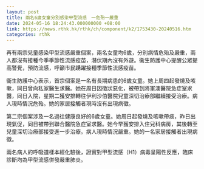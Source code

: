 ```yaml
---
layout: post
title: 兩名6歲女童分別感染甲型流感　一危殆一嚴重
date: 2024-05-16 18:24:43.000000000 +08:00
link: https://news.rthk.hk/rthk/ch/component/k2/1753430-20240516.htm
categories: rthk
---
```


再有兩宗兒童感染甲型流感嚴重個案，兩名女童均6歲，分別病情危殆及嚴重，兩人都沒有接種今季季節性流感疫苗，潛伏期內沒有外遊。衞生防護中心提醒公眾提高警覺，預防流感，呼籲市民踴躍接種季節性流感疫苗。

衞生防護中心表示，首宗個案是一名有長期病患的6歲女童。她上周四起發燒及咳嗽，同日曾向私家醫生求醫。她在周日因徵狀惡化，被帶到將軍澳醫院急症室求醫，同日入院，星期二獲安排轉往伊利沙伯醫院兒童深切治療部繼續接受治療。病人現時情況危殆。她的家居接觸者現時沒有出現病徵。
 
第二宗個案涉及一名過往健康良好的6歲女童。她周日起發燒及咳嗽帶痰，昨日出現氣促，同日被帶到聯合醫院急症室求醫。她今早獲安排入住兒科病房，其後轉至兒童深切治療部接受進一步治療。病人現時情況嚴重。她的一名家居接觸者出現病徵。

兩名病人的呼吸道樣本經化驗後，證實對甲型流感（H1）病毒呈陽性反應，臨床診斷均為甲型流感併發嚴重肺炎。
